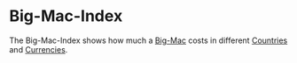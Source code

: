 # Big-Mac-Index

The Big-Mac-Index shows how much a [Big-Mac](404.md) costs in different [Countries](140000020.md) and [Currencies](130010000.md).